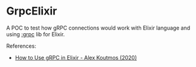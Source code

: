 # GrpcElixir

A POC to test how gRPC connections would work with Elixir language and using [:grpc](https://github.com/elixir-grpc/grpc) lib for Elixir.

References:

- [How to Use gRPC in Elixir - Alex Koutmos (2020)](https://blog.appsignal.com/2020/03/24/how-to-use-grpc-in-elixir.html)